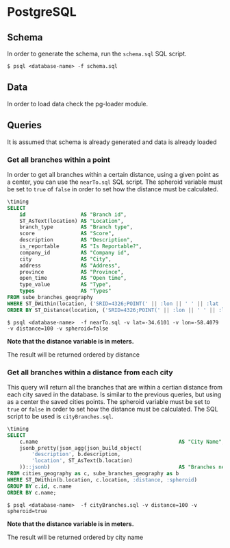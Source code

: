 # PostgreSQL 

## Schema

In order to generate the schema, run the ```schema.sql``` SQL script.

```
$ psql <database-name> -f schema.sql
```




## Data
In order to load data check the pg-loader module.




## Queries

It is assumed that schema is already generated and data is already loaded

### Get all branches within a point

In order to get all branches within a certain distance, using a given point as a center, you can use the ```nearTo.sql``` SQL script. The spheroid variable must be set to ```true``` of ```false``` in order to set how the distance must be calculated.

```sql
\timing
SELECT
    id                  AS "Branch id",
    ST_AsText(location) AS "Location",
    branch_type         AS "Branch type",
    score               AS "Score",
    description         AS "Description",
    is_reportable       AS "Is Reportable?",
    company_id          AS "Company id",
    city                AS "City",
    address             AS "Address",
    province            AS "Province",
    open_time           AS "Open time",
    type_value          AS "Type",
    types               AS "Types"
FROM sube_branches_geography
WHERE ST_DWithin(location, ('SRID=4326;POINT(' || :lon || ' ' || :lat || ')')::geography, :distance, :spheroid)
ORDER BY ST_Distance(location, ('SRID=4326;POINT(' || :lon || ' ' || :lat || ')')::geography, :spheroid);
```

```
$ psql <database-name>  -f nearTo.sql -v lat=-34.6101 -v lon=-58.4079 -v distance=100 -v spheroid=false
```

**Note that the distance variable is in meters.**

The result will be returned ordered by distance



### Get all branches within a distance from each city

This query will return all the branches that are within a certian distance from each city saved in the database. Is similar to the previous queries, but using as a center the saved cities points. The spheroid variable must be set to ```true``` or ```false``` in order to set how the distance must be calculated. The SQL script to be used is ```cityBranches.sql```.

```sql
\timing
SELECT
    c.name                                              AS "City Name",
    jsonb_pretty(json_agg(json_build_object(
        'description', b.description,
        'location', ST_AsText(b.location)
    ))::jsonb)                                          AS "Branches near"
FROM cities_geography as c, sube_branches_geography as b
WHERE ST_DWithin(b.location, c.location, :distance, :spheroid)
GROUP BY c.id, c.name
ORDER BY c.name;
```

```
$ psql <database-name>  -f cityBranches.sql -v distance=100 -v spheroid=true
```

**Note that the distance variable is in meters.**

The result will be returned ordered by city name
